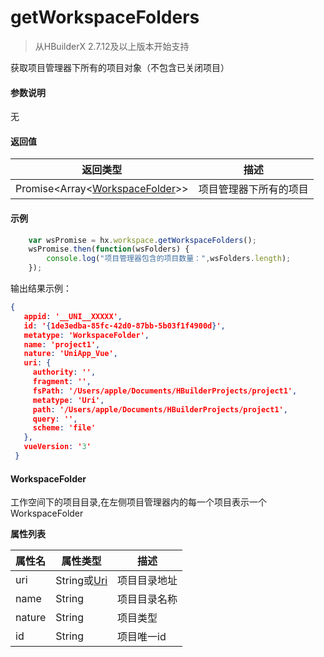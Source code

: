 # getWorkspaceFolders

> 从HBuilderX 2.7.12及以上版本开始支持

获取项目管理器下所有的项目对象（不包含已关闭项目）

#### 参数说明
无

#### 返回值
|返回类型														|描述					|
|--																|--						|
|Promise&lt;Array&lt;[WorkspaceFolder](/ExtensionDocs/Api/other/WorkspaceFolder)&gt;&gt;|项目管理器下所有的项目	|

#### 示例
``` javascript
    var wsPromise = hx.workspace.getWorkspaceFolders();
    wsPromise.then(function(wsFolders) {
        console.log("项目管理器包含的项目数量：",wsFolders.length);
    });
```

输出结果示例：

```json
{
   appid: '__UNI__XXXXX',
   id: '{1de3edba-85fc-42d0-87bb-5b03f1f4900d}',
   metatype: 'WorkspaceFolder',
   name: 'project1',
   nature: 'UniApp_Vue',
   uri: {
     authority: '',
     fragment: '',
     fsPath: '/Users/apple/Documents/HBuilderProjects/project1',
     metatype: 'Uri',
     path: '/Users/apple/Documents/HBuilderProjects/project1',
     query: '',
     scheme: 'file'
   },
   vueVersion: '3'
 }
```

#### WorkspaceFolder
工作空间下的项目目录,在左侧项目管理器内的每一个项目表示一个WorkspaceFolder

**属性列表**

|属性名	|属性类型			|描述			|
|--		|--					|--				|
|uri	|String或[Uri](/ExtensionDocs/Api/other/Uri)|项目目录地址	|
|name	|String				|项目目录名称	|
|nature	|String				|项目类型		|
|id		|String				|项目唯一id		|
